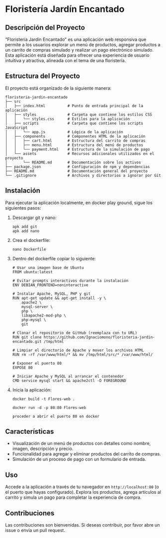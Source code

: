 # Floristería Jardín Encantado

## Descripción del Proyecto
"Floristería Jardín Encantado" es una aplicación web responsiva que permite a los usuarios explorar un menú de productos, agregar productos a un carrito de compras simulado y realizar un pago electrónico simulado. Esta aplicación está diseñada para ofrecer una experiencia de usuario intuitiva y atractiva, alineada con el tema de una floristería.

## Estructura del Proyecto
El proyecto está organizado de la siguiente manera:

```
floristeria-jardin-encantado
├── src
│   ├── index.html          # Punto de entrada principal de la aplicación
│   ├── styles              # Carpeta que contiene los estilos CSS
│   │   └── styles.css      # Estilos para la aplicación
│   ├── scripts             # Carpeta que contiene los scripts JavaScript
│   │   └── app.js          # Lógica de la aplicación
│   ├── components          # Componentes HTML de la aplicación
│   │   ├── cart.html       # Estructura del carrito de compras
│   │   ├── menu.html       # Estructura del menú de productos
│   │   └── payment.html    # Estructura de la simulación de pago
│   └── assets              # Recursos adicionales utilizados en el proyecto
│       └── README.md       # Documentación sobre los activos
├── package.json            # Configuración de npm y dependencias
├── README.md               # Documentación general del proyecto
└── .gitignore              # Archivos y directorios a ignorar por Git
```

## Instalación
Para ejecutar la aplicación localmente, en docker play ground, sigue los siguientes pasos:

1. Descargar git y nano:
   ```
   apk add git
   apk add nano
   ```

2. Crea el dockerfile:
   ```
   nano Dockerfile
   ```

3. Dentro del dockerfile copiar lo siguiente:
   ```
   # Usar una imagen base de Ubuntu
   FROM ubuntu:latest
   
   # Evitar prompts interactivos durante la instalación
   ENV DEBIAN_FRONTEND=noninteractive
   
   # Instalar Apache, MySQL, PHP y git
   RUN apt-get update && apt-get install -y \
       apache2 \
       mysql-server \
       php \
       libapache2-mod-php \
       php-mysql \
       git
   
   # Clonar el repositorio de GitHub (reemplaza con tu URL)
   RUN git clone https://github.com/Ignaciomono/floristeria-jardin-encantado.git /tmp/html
   
   # Limpiar el directorio de Apache y mover los archivos HTML
   RUN rm -rf /var/www/html/* && mv /tmp/html/src/* /var/www/html/ 
   
   # Exponer el puerto 80
   EXPOSE 80
   
   # Iniciar Apache y MySQL al arrancar el contenedor
   CMD service mysql start && apache2ctl -D FOREGROUND
   ```

4. Inicia la aplicación:
   ```
   docker build -t Flores-web .

   docker run -d -p 80:80 Flores-web

   proceder a abrir el puerto 80 en docker
   ```

## Características
- Visualización de un menú de productos con detalles como nombre, imagen, descripción y precio.
- Funcionalidad para agregar y eliminar productos del carrito de compras.
- Simulación de un proceso de pago con un formulario de entrada.

## Uso
Accede a la aplicación a través de tu navegador en `http://localhost:80` (o el puerto que hayas configurado). Explora los productos, agrega artículos al carrito y simula un pago para completar la experiencia de compra.

## Contribuciones
Las contribuciones son bienvenidas. Si deseas contribuir, por favor abre un issue o envía un pull request.
